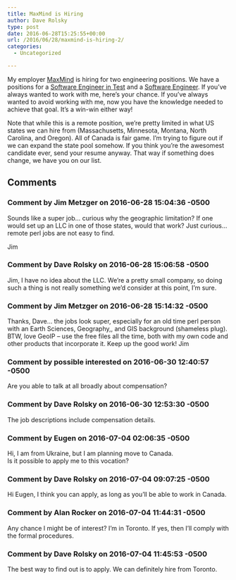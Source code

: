 ```yaml
---
title: MaxMind is Hiring
author: Dave Rolsky
type: post
date: 2016-06-28T15:25:55+00:00
url: /2016/06/28/maxmind-is-hiring-2/
categories:
  - Uncategorized

---
```

My employer [MaxMind][1] is hiring for two engineering positions. We have a positions for a [Software Engineer in Test][2] and a [Software Engineer][3]. If you&#8217;ve always wanted to work with me, here&#8217;s your chance. If you&#8217;ve always wanted to avoid working with me, now you have the knowledge needed to achieve that goal. It&#8217;s a win-win either way!

Note that while this is a remote position, we&#8217;re pretty limited in what US states we can hire from (Massachusetts, Minnesota, Montana, North Carolina, and Oregon). All of Canada is fair game. I&#8217;m trying to figure out if we can expand the state pool somehow. If you think you&#8217;re the awesomest candidate ever, send your resume anyway. That way if something does change, we have you on our list.

 [1]: https://www.maxmind.com/
 [2]: https://jobs.perl.org/job/20286
 [3]: https://jobs.perl.org/job/20284

## Comments

### Comment by Jim Metzger on 2016-06-28 15:04:36 -0500
Sounds like a super job&#8230; curious why the geographic limitation? If one would set up an LLC in one of those states, would that work? Just curious&#8230; remote perl jobs are not easy to find.

Jim

### Comment by Dave Rolsky on 2016-06-28 15:06:58 -0500
Jim, I have no idea about the LLC. We&#8217;re a pretty small company, so doing such a thing is not really something we&#8217;d consider at this point, I&#8217;m sure.

### Comment by Jim Metzger on 2016-06-28 15:14:32 -0500
Thanks, Dave&#8230; the jobs look super, especially for an old time perl person with an Earth Sciences, Geography,, and GIS background (shameless plug). BTW, love GeoIP &#8211; use the free files all the time, both with my own code and other products that incorporate it. Keep up the good work! Jim

### Comment by possible interested on 2016-06-30 12:40:57 -0500
Are you able to talk at all broadly about compensation?

### Comment by Dave Rolsky on 2016-06-30 12:53:30 -0500
The job descriptions include compensation details.

### Comment by Eugen on 2016-07-04 02:06:35 -0500
Hi, I am from Ukraine, but I am planning move to Canada.  
Is it possible to apply me to this vocation?

### Comment by Dave Rolsky on 2016-07-04 09:07:25 -0500
Hi Eugen, I think you can apply, as long as you&#8217;ll be able to work in Canada.

### Comment by Alan Rocker on 2016-07-04 11:44:31 -0500
Any chance I might be of interest? I&#8217;m in Toronto. If yes, then I&#8217;ll comply with the formal procedures.

### Comment by Dave Rolsky on 2016-07-04 11:45:53 -0500
The best way to find out is to apply. We can definitely hire from Toronto.